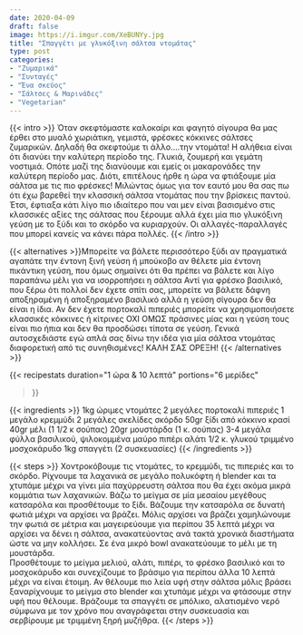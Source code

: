 ```yaml
---
date: 2020-04-09
draft: false
image: https://i.imgur.com/XeBUNYy.jpg
title: "Σπαγγέτι με γλυκόξινη σάλτσα ντομάτας"
type: post
categories:
- "Ζυμαρικά"
- "Συνταγές"
- "Ένα σκεύος"
- "Σάλτσες & Μαρινάδες"
- "Vegetarian"
---
```


{{< intro >}}
Όταν σκεφτόμαστε καλοκαίρι και φαγητό σίγουρα θα μας έρθει στο μυαλό χωριάτικη, γεμιστά, φρέσκες κόκκινες σάλτσες ζυμαρικών. Δηλαδή θα σκεφτούμε τι άλλο….την ντομάτα! Η αλήθεια είναι ότι διανύει την καλύτερη περίοδο της. Γλυκιά, ζουμερή και γεμάτη νοστιμιά. Οπότε μαζί της διανύουμε και εμείς οι μακαρονάδες την καλύτερη περίοδο μας. Διότι, επιτέλους ήρθε η ώρα να φτιάξουμε μία σάλτσα με τις πιο φρέσκες! Μιλώντας όμως για τον εαυτό μου θα σας πω ότι έχω βαρεθεί την κλασσική σάλτσα ντομάτας που την βρίσκεις παντού. Έτσι, έφτιαξα κάτι λίγο πιο ιδιαίτερο που ναι μεν είναι βασισμένο στις κλασσικές αξίες της σάλτσας που ξέρουμε αλλά έχει μία πιο γλυκόξινη γεύση με το ξύδι και το σκόρδο να κυριαρχούν. Οι αλλαγές-παραλλαγές που μπορεί κανείς να κάνει πάρα πολλές. 
{{< /intro >}}

{{< alternatives >}}Μπορείτε να βάλετε περισσότερο ξύδι αν πραγματικά αγαπάτε την έντονη ξινή γεύση ή μπούκοβο αν θέλετε μία έντονη πικάντικη γεύση, που όμως σημαίνει ότι θα πρέπει να βάλετε και λίγο παραπάνω μέλι για να ισορροπήσει η σάλτσα Αντί για φρέσκο βασιλικό, που ξέρω ότι πολλοί δεν έχετε σπίτι σας, μπορείτε να βάλετε δάφνη αποξηραμένη ή αποξηραμένο βασιλικό αλλά η γεύση σίγουρα δεν θα είναι η ίδια. Αν δεν έχετε πορτοκαλί πιπεριές μπορείτε να χρησιμοποιήσετε κλασσικές κόκκινες ή κίτρινες ΟΧΙ ΟΜΩΣ πράσινες μίας και η γεύση τους είναι πιο ήπια και δεν θα προσδώσει τίποτα σε γεύση. Γενικά αυτοσχεδιάστε εγώ απλά σας δίνω την ιδέα για μία σάλτσα ντομάτας διαφορετική από τις συνηθισμένες! ΚΑΛΗ ΣΑΣ ΟΡΕΞΗ!
{{< /alternatives >}}

{{< recipestats 
    duration="1 ώρα & 10 λεπτά"
    portions="6 μερίδες"
>}}

{{< ingredients >}} 
1kg ώριμες ντομάτες
2 μεγάλες πορτοκαλί πιπεριές
1 μεγάλο κρεμμύδι
2 μεγάλες σκελίδες σκόρδο
50gr ξίδι από κόκκινο κρασί
40gr μέλι (1 1/2 κ σούπας)
20gr μουστάρδα (1 κ. σούπας)
3-4 μεγάλα φύλλα βασιλικού, ψιλοκομμένα
μαύρο πιπέρι
αλάτι
1/2 κ. γλυκού τριμμένο μοσχοκάρυδο
1kg σπαγγέτι (2 συσκευασίες)
{{< /ingredients >}}

{{< steps >}}
Χοντροκόβουμε τις ντομάτες, το κρεμμύδι, τις πιπεριές και το σκόρδο. Ρίχνουμε τα λαχανικά σε μεγάλο πολυκόφτη ή blender και τα χτυπάμε μέχρι να γίνει μία παχύρρευστη σάλτσα που θα έχει ακόμα μικρά κομμάτια των λαχανικών.
Βάζω το μείγμα σε μία μεσαίου μεγέθους κατσαρόλα και προσθέτουμε το ξίδι. Βάζουμε την κατσαρόλα σε δυνατή φωτιά μέχρι να αρχίσει να βράζει.
Μόλις αρχίσει να βράζει χαμηλώνουμε την φωτιά σε μέτρια και μαγειρεύουμε για περίπου 35 λεπτά μέχρι να αρχίσει να δένει η σάλτσα, ανακατεύοντας ανά τακτά χρονικά διαστήματα ώστε να μην κολλήσει.
Σε ένα μικρό bowl ανακατεύουμε το μέλι με τη μουστάρδα.\
Προσθέτουμε το μείγμα μελιού, αλάτι, πιπέρι, το φρέσκο βασιλικό και το μοσχοκάρυδο και συνεχίζουμε το βράσιμο για περίπου άλλα 10 λεπτά μέχρι να είναι έτοιμη.
Αν θέλουμε πιο λεία υφή στην σάλτσα μόλις βράσει ξαναρίχνουμε το μείγμα στο blender και χτυπάμε μέχρι να φτάσουμε στην υφή που θέλουμε.
Βράζουμε τα σπαγγέτι σε μπόλικο, αλατισμένο νερό σύμφωνα με τον χρόνο που αναγράφεται στην συσκευασία και σερβίρουμε με τριμμένη ξηρή μυζήθρα.
{{< /steps >}}